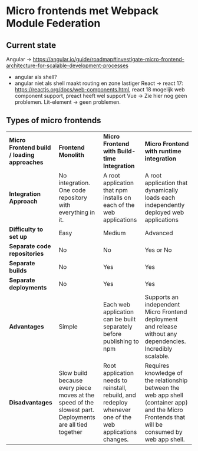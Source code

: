 # Micro frontends met Webpack Module Federation

## Current state

Angular -> https://angular.io/guide/roadmap#investigate-micro-frontend-architecture-for-scalable-development-processes
  - angular als shell?
  - angular niet als shell maakt routing en zone lastiger
React -> react 17: https://reactjs.org/docs/web-components.html, react 18 mogelijk web component support, preact heeft wel support
Vue -> Zie hier nog geen problemen.
Lit-element -> geen problemen.

## Types of micro frontends

<table>
<tbody><tr><td><b>Micro Frontend build / loading approaches</b></td>
<td><b>Frontend Monolith</b></span></td>
<td><b>Micro Frontend with Build-time Integration</b></td>
<td><b>Micro Frontend with runtime integration</b></td>
</tr><tr><td><b>Integration Approach</b></td>
<td>No integration. One code repository with everything in it.</td>
<td>A root application that npm installs on each of the web applications</td>
<td>A root application that dynamically loads each independently deployed web applications</td>
</tr><tr><td><b>Difficulty to set up</b></td>
<td>Easy</td>
<td>Medium</td>
<td>Advanced</td>
</tr><tr><td><b>Separate code repositories</b></td>
<td>No</td>
<td>No</td>
<td>Yes or No</td>
</tr><tr><td><b>Separate builds</b></td>
<td>No</td>
<td>Yes</td>
<td>Yes</td>
</tr><tr><td><b>Separate deployments</b></td>
<td>No</td>
<td>Yes</td>
<td>Yes</td>
</tr><tr><td><b>Advantages</b></td>
<td>Simple</td>
<td>Each web application can be built separately before publishing to npm</td>
<td>Supports an independent Micro Frontend deployment and release without any dependencies. Incredibly scalable.</td>
</tr><tr><td><b>Disadvantages</b></td>
<td>Slow build because every piece moves at the speed of the slowest part. Deployments are all tied together</td>
<td>Root application needs to reinstall, rebuild, and redeploy whenever one of the web applications changes.</td>
<td>Requires knowledge of the relationship between the web app shell (container app) and the Micro Frontends that will be consumed by web app shell.</td>
</tr></tbody></table>
